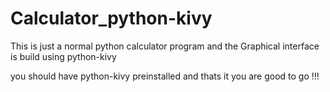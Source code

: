 # Calculator_python-kivy
This is just a normal python calculator program and  the Graphical interface is build using python-kivy

you should have python-kivy preinstalled
and thats it you are good to go !!!
